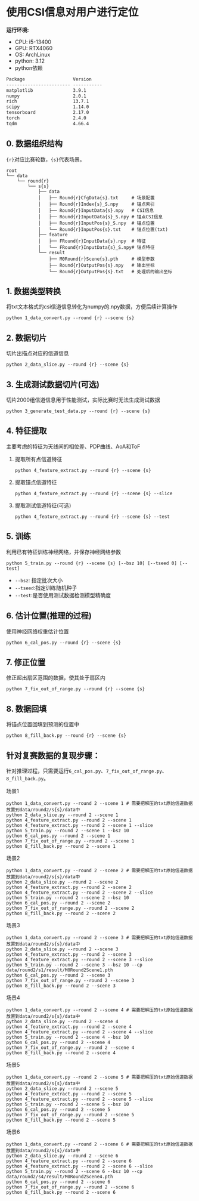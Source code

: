 # 使用CSI信息对用户进行定位

**运行环境:**

- CPU: i5-13400
- GPU: RTX4060
- OS: ArchLinux 
- python: 3.12
- python依赖

```txt
Package                  Version
------------------------ -----------
matplotlib               3.9.1
numpy                    2.0.1
rich                     13.7.1
scipy                    1.14.0
tensorboard              2.17.0
torch                    2.4.0
tqdm                     4.66.4
```

## 0. 数据组织结构

`{r}`对应比赛轮数，`{s}`代表场景。

```shell
root
└── data
    └── round{r}
        └── s{s}
            ├── data
            │   ├── Round{r}CfgData{s}.txt     # 场景配置
            │   ├── Round{r}Index{s}_S.npy     # 锚点索引
            │   ├── Round{r}InputData{s}.npy   # CSI信息
            │   ├── Round{r}InputData{s}_S.npy # 锚点CSI信息
            │   ├── Round{r}InputPos{s}_S.npy  # 锚点位置
            │   └── Round{r}InputPos{s}.txt    # 锚点位置(txt)
            ├── feature
            │   ├── FRound{r}InputData{s}.npy  # 特征
            │   └── FRound{r}InputData{s}_S.npy# 锚点特征
            └── result
                ├── M0Round{r}Scene{s}.pth     # 模型参数
                ├── Round{r}OutputPos{s}.npy   # 输出坐标
                └── Round{r}OutputPos{s}.txt   # 处理后的输出坐标
```

## 1. 数据类型转换

将txt文本格式的csi信道信息转化为numpy的.npy数据，方便后续计算操作

```shell
python 1_data_convert.py --round {r} --scene {s}
```

## 2. 数据切片

切片出描点对应的信道信息

```shell
python 2_data_slice.py --round {r} --scene {s}
```

## 3.  生成测试数据切片(可选)

切片2000组信道信息用于性能测试，实际比赛时无法生成测试数据

```shell
python 3_generate_test_data.py --round {r} --scene {s}
```

## 4. 特征提取

主要考虑的特征为天线间的相位差、PDP曲线、AoA和ToF

1. 提取所有点信道特征

   ```shell
   python 4_feature_extract.py --round {r} --scene {s}
   ```

2. 提取锚点信道特征

   ```shell
   python 4_feature_extract.py --round {r} --scene {s} --slice
   ```

3. 提取测试信道特征(可选)

   ```shell
   python 4_feature_extract.py --round {r} --scene {s} --test
   ```


## 5. 训练

利用已有特征训练神经网络，并保存神经网络参数

```shell
python 5_train.py --round {r} --scene {s} [--bsz 10] [--tseed 0] [--test]
```

- `--bsz`: 指定批次大小
- `--tseed`:指定训练随机种子
- `--test`:是否使用测试数据检测模型精确度

## 6. 估计位置(推理的过程)

使用神经网络权重估计位置

```shell
python 6_cal_pos.py --round {r} --scene {s}
```

## 7. 修正位置

修正超出扇区范围的数据，使其处于扇区内

```shell
python 7_fix_out_of_range.py --round {r} --scene {s}
```

## 8. 数据回填

将锚点位置回填到预测的位置中

```shell
python 8_fill_back.py --round {r} --scene {s}
```



## 针对复赛数据的复现步骤：

针对推理过程，只需要运行`6_cal_pos.py`、`7_fix_out_of_range.py`、`8_fill_back.py`。

场景1

```shell
python 1_data_convert.py --round 2 --scene 1 # 需要把解压的txt原始信道数据放置到data/round2/s{s}/data中
python 2_data_slice.py --round 2 --scene 1
python 4_feature_extract.py --round 2 --scene 1
python 4_feature_extract.py --round 2 --scene 1 --slice
python 5_train.py --round 2 --scene 1 --bsz 10
python 6_cal_pos.py --round 2 --scene 1
python 7_fix_out_of_range.py --round 2 --scene 1
python 8_fill_back.py --round 2 --scene 1
```

场景2

```shell
python 1_data_convert.py --round 2 --scene 2 # 需要把解压的txt原始信道数据放置到data/round2/s{s}/data中
python 2_data_slice.py --round 2 --scene 2
python 4_feature_extract.py --round 2 --scene 2
python 4_feature_extract.py --round 2 --scene 2 --slice
python 5_train.py --round 2 --scene 2 --bsz 10
python 6_cal_pos.py --round 2 --scene 2
python 7_fix_out_of_range.py --round 2 --scene 2
python 8_fill_back.py --round 2 --scene 2
```

场景3

```shell
python 1_data_convert.py --round 2 --scene 3 # 需要把解压的txt原始信道数据放置到data/round2/s{s}/data中
python 2_data_slice.py --round 2 --scene 3
python 4_feature_extract.py --round 2 --scene 3
python 4_feature_extract.py --round 2 --scene 3 --slice
python 5_train.py --round 2 --scene 3 --bsz 10 --cp data/round2/s1/result/M0Round2Scene1.pth
python 6_cal_pos.py --round 2 --scene 3
python 7_fix_out_of_range.py --round 2 --scene 3
python 8_fill_back.py --round 2 --scene 3
```

场景4

```shell
python 1_data_convert.py --round 2 --scene 4 # 需要把解压的txt原始信道数据放置到data/round2/s{s}/data中
python 2_data_slice.py --round 2 --scene 4
python 4_feature_extract.py --round 2 --scene 4
python 4_feature_extract.py --round 2 --scene 4 --slice
python 5_train.py --round 2 --scene 4 --bsz 10
python 6_cal_pos.py --round 2 --scene 4
python 7_fix_out_of_range.py --round 2 --scene 4
python 8_fill_back.py --round 2 --scene 4
```

场景5

```shell
python 1_data_convert.py --round 2 --scene 5 # 需要把解压的txt原始信道数据放置到data/round2/s{s}/data中
python 2_data_slice.py --round 2 --scene 5
python 4_feature_extract.py --round 2 --scene 5
python 4_feature_extract.py --round 2 --scene 5 --slice
python 5_train.py --round 2 --scene 5 --bsz 10
python 6_cal_pos.py --round 2 --scene 5
python 7_fix_out_of_range.py --round 2 --scene 5
python 8_fill_back.py --round 2 --scene 5
```

场景6

```shell
python 1_data_convert.py --round 2 --scene 6 # 需要把解压的txt原始信道数据放置到data/round2/s{s}/data中
python 2_data_slice.py --round 2 --scene 6
python 4_feature_extract.py --round 2 --scene 6
python 4_feature_extract.py --round 2 --scene 6 --slice
python 5_train.py --round 2 --scene 6 --bsz 10 --cp data/round2/s4/result/M0Round2Scene4.pth
python 6_cal_pos.py --round 2 --scene 6
python 7_fix_out_of_range.py --round 2 --scene 6
python 8_fill_back.py --round 2 --scene 6
```
